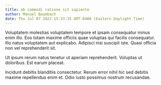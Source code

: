 ```yaml
---
title: ab commodi ratione sit sapiente
author: Manuel Baumbach
date: Thu Jul 07 2022 15:33:15 GMT-0400 (Eastern Daylight Time)
---
```

Voluptatem molestias voluptatem tempore et ipsam consequatur minus enim illo. Eos totam maxime officiis quae voluptas qui facilis consequatur. Illo natus voluptatem aut explicabo. Adipisci nisi suscipit iste. Quasi officia non vel reprehenderit sit.

 Ut ipsum rerum natus tenetur ut aperiam reprehenderit. Voluptas ut doloribus. Est earum placeat.

 Incidunt debitis blanditiis consectetur. Rerum error nihil hic sed debitis maxime repellendus enim et. Odio iusto possimus nostrum recusandae.